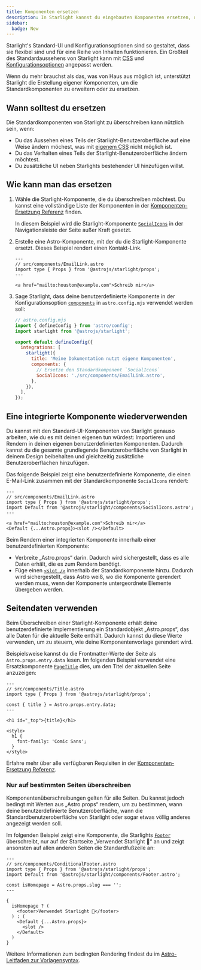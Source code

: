 ```yaml
---
title: Komponenten ersetzen
description: In Starlight kannst du eingebauten Komponenten ersetzen, um eigene Elemente in die Benutzeroberfläche deiner Dokumentationsseite einzufügen.
sidebar:
  badge: New
---
```


Starlight's Standard-UI und Konfigurationsoptionen sind so gestaltet, dass sie flexibel sind und für eine Reihe von Inhalten funktionieren. Ein Großteil des Standardaussehens von Starlight kann mit [CSS](/de/guides/css-and-tailwind/) und [Konfigurationsoptionen](/de/guides/customization/) angepasst werden.

Wenn du mehr brauchst als das, was von Haus aus möglich ist, unterstützt Starlight die Erstellung eigener Komponenten, um die Standardkomponenten zu erweitern oder zu ersetzen.

## Wann solltest du ersetzen

Die Standardkomponenten von Starlight zu überschreiben kann nützlich sein, wenn:

- Du das Aussehen eines Teils der Starlight-Benutzeroberfläche auf eine Weise ändern möchest, was mit [eigenem CSS](/de/guides/css-and-tailwind/) nicht möglich ist.
- Du das Verhalten eines Teils der Starlight-Benutzeroberfläche ändern möchtest.
- Du zusätzliche UI neben Starlights bestehender UI hinzufügen willst.

## Wie kann man das ersetzen

1. Wähle die Starlight-Komponente, die du überschreiben möchtest.
   Du kannst eine vollständige Liste der Komponenten in der [Komponenten-Ersetzung Referenz](/de/reference/overrides/) finden.

   In diesem Beispiel wird die Starlight-Komponente [`SocialIcons`](/de/reference/overrides/#socialicons) in der Navigationsleiste der Seite außer Kraft gesetzt.

2. Erstelle eine Astro-Komponente, mit der du die Starlight-Komponente ersetzt.
   Dieses Beispiel rendert einen Kontakt-Link.

   ```astro
   ---
   // src/components/EmailLink.astro
   import type { Props } from '@astrojs/starlight/props';
   ---

   <a href="mailto:houston@example.com">Schreib mir</a>
   ```

3. Sage Starlight, dass deine benutzerdefinierte Komponente in der Konfigurationsoption [`components`](/de/reference/configuration/#components) in `astro.config.mjs` verwendet werden soll:

   ```js {9-12}
   // astro.config.mjs
   import { defineConfig } from 'astro/config';
   import starlight from '@astrojs/starlight';

   export default defineConfig({
     integrations: [
       starlight({
         title: 'Meine Dokumentation nutzt eigene Komponenten',
         components: {
           // Ersetze den Standardkomponent `SocialIcons`
           SocialIcons: './src/components/EmailLink.astro',
         },
       }),
     ],
   });
   ```

## Eine integrierte Komponente wiederverwenden

Du kannst mit den Standard-UI-Komponenten von Starlight genauso arbeiten, wie du es mit deinen eigenen tun würdest: Importieren und Rendern in deinen eigenen benutzerdefinierten Komponenten. Dadurch kannst du die gesamte grundlegende Benutzeroberfläche von Starlight in deinem Design beibehalten und gleichzeitig zusätzliche Benutzeroberflächen hinzufügen.

Das folgende Beispiel zeigt eine benutzerdefinierte Komponente, die einen E-Mail-Link zusammen mit der Standardkomponente `SocialIcons` rendert:

```astro {4,8}
---
// src/components/EmailLink.astro
import type { Props } from '@astrojs/starlight/props';
import Default from '@astrojs/starlight/components/SocialIcons.astro';
---

<a href="mailto:houston@example.com">Schreib mir</a>
<Default {...Astro.props}><slot /></Default>
```

Beim Rendern einer integrierten Komponente innerhalb einer benutzerdefinierten Komponente:

- Verbreite „Astro.props“ darin. Dadurch wird sichergestellt, dass es alle Daten erhält, die es zum Rendern benötigt.
- Füge einen [`<slot />`](https://docs.astro.build/de/core-concepts/astro-components/#slots) innerhalb der Standardkomponente hinzu. Dadurch wird sichergestellt, dass Astro weiß, wo die Komponente gerendert werden muss, wenn der Komponente untergeordnete Elemente übergeben werden.

## Seitendaten verwenden

Beim Überschreiben einer Starlight-Komponente erhält deine benutzerdefinierte Implementierung ein Standardobjekt „Astro.props“, das alle Daten für die aktuelle Seite enthält.
Dadurch kannst du diese Werte verwenden, um zu steuern, wie deine Komponentenvorlage gerendert wird.

Beispielsweise kannst du die Frontmatter-Werte der Seite als `Astro.props.entry.data` lesen. Im folgenden Beispiel verwendet eine Ersatzkomponente [`PageTitle`](/de/reference/overrides/#pagetitle) dies, um den Titel der aktuellen Seite anzuzeigen:

```astro {5} "{title}"
---
// src/components/Title.astro
import type { Props } from '@astrojs/starlight/props';

const { title } = Astro.props.entry.data;
---

<h1 id="_top">{title}</h1>

<style>
  h1 {
    font-family: 'Comic Sans';
  }
</style>
```

Erfahre mehr über alle verfügbaren Requisiten in der [Komponenten-Ersetzung Referenz](/de/reference/overrides/#komponenteneigenschaften-props).

### Nur auf bestimmten Seiten überschreiben

Komponentenüberschreibungen gelten für alle Seiten. Du kannst jedoch bedingt mit Werten aus „Astro.props“ rendern, um zu bestimmen, wann deine benutzerdefinierte Benutzeroberfläche, wann die Standardbenutzeroberfläche von Starlight oder sogar etwas völlig anderes angezeigt werden soll.

Im folgenden Beispiel zeigt eine Komponente, die Starlights [`Footer`](/de/reference/overrides/#fußzeile) überschreibt, nur auf der Startseite „Verwendet Starlight 🌟“ an und zeigt ansonsten auf allen anderen Seiten die Standardfußzeile an:

```astro
---
// src/components/ConditionalFooter.astro
import type { Props } from '@astrojs/starlight/props';
import Default from '@astrojs/starlight/components/Footer.astro';

const isHomepage = Astro.props.slug === '';
---

{
  isHomepage ? (
    <footer>Verwendet Starlight 🌟</footer>
  ) : (
    <Default {...Astro.props}>
      <slot />
    </Default>
  )
}
```

Weitere Informationen zum bedingten Rendering findest du im [Astro-Leitfaden zur Vorlagensyntax](https://docs.astro.build/de/core-concepts/astro-syntax/#dynamisches-html).

